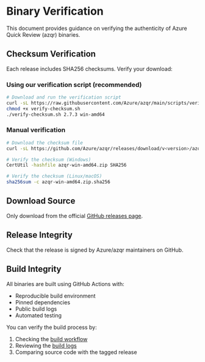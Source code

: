 # Binary Verification

This document provides guidance on verifying the authenticity of Azure Quick Review (azqr) binaries.

## Checksum Verification

Each release includes SHA256 checksums. Verify your download:

### Using our verification script (recommended)

```bash
# Download and run the verification script
curl -sL https://raw.githubusercontent.com/Azure/azqr/main/scripts/verify-checksum.sh -o verify-checksum.sh
chmod +x verify-checksum.sh
./verify-checksum.sh 2.7.3 win-amd64
```

### Manual verification

```bash
# Download the checksum file
curl -sL https://github.com/Azure/azqr/releases/download/v<version>/azqr-win-amd64.zip.sha256 -o azqr-win-amd64.zip.sha256

# Verify the checksum (Windows)
CertUtil -hashfile azqr-win-amd64.zip SHA256

# Verify the checksum (Linux/macOS)
sha256sum -c azqr-win-amd64.zip.sha256
```

## Download Source

Only download from the official [GitHub releases page](https://github.com/Azure/azqr/releases).

## Release Integrity

Check that the release is signed by Azure/azqr maintainers on GitHub.

## Build Integrity

All binaries are built using GitHub Actions with:
- Reproducible build environment
- Pinned dependencies
- Public build logs
- Automated testing

You can verify the build process by:
1. Checking the [build workflow](.github/workflows/build.yml)
2. Reviewing the [build logs](https://github.com/Azure/azqr/actions/workflows/build.yml)
3. Comparing source code with the tagged release